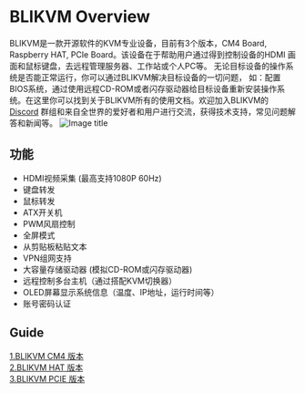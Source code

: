 # BLIKVM Overview
BLIKVM是一款开源软件的KVM专业设备，目前有3个版本，CM4 Board, Raspberry HAT, PCIe Board。该设备在于帮助用户通过得到控制设备的HDMI
画面和鼠标键盘，去远程管理服务器、工作站或个人PC等。 无论目标设备的操作系统是否能正常运行，你可以通过BLIKVM解决目标设备的一切问题，
如：配置BIOS系统，通过使用远程CD-ROM或者闪存驱动器给目标设备重新安装操作系统。在这里你可以找到关于BLIKVM所有的使用文档。欢迎加入BLIKVM的
[Discord](https://discord.com/invite/9Y374gUF6C) 群组和来自全世界的爱好者和用户进行交流，获得技术支持，常见问题解答和新闻等。
![Image title](assets/images/version_all.png)

## **功能**
* HDMI视频采集 (最高支持1080P 60Hz)  
* 键盘转发  
* 鼠标转发
* ATX开关机  
* PWM风扇控制 
* 全屏模式  
* 从剪贴板粘贴文本 
* VPN组网支持 
* 大容量存储驱动器 (模拟CD-ROM或闪存驱动器)  
* 远程控制多台主机（通过搭配KVM切换器）
* OLED屏幕显示系统信息（温度、IP地址，运行时间等）
* 账号密码认证

## **Guide**
[1.BLIKVM CM4 版本 ](./BLIKVM-CM4-guide.md)  
[2.BLIKVM HAT 版本 ](./BLIKVM-HAT-guide.md)   
[3.BLIKVM PCIE 版本 ](./BLIKVM-PCIE-guide-zh.md)   

